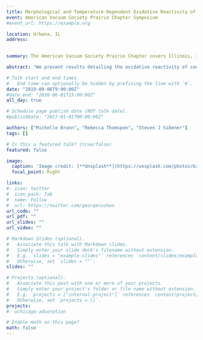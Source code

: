 ```yaml
---
title: Morphological and Temperature-Dependent Oxidative Reactivity of Propene Thin Films (Poster)
event: American Vacuum Society Prairie Chapter Symposium
#event_url: https://example.org

location: Urbana, IL
address:
 

summary: The American Vacuum Society Prairie Chapter covers Illinois, Indiana, and eastern Wisconsin and hosts and annual regional meeting.

abstract: "We present results detailing the oxidative reactivity of condensed propene films with particular interest towards epoxidation product formation. These studies were conducted in a state-of-the-art ultra-high vacuum gas-surface chamber equipped for operation involving cryogenic substrate temperatures. After exposing propene films to a supersonic beam of ground state atomic oxygen, O(<sup>3</sup>P) generated from a radio frequency plasma source, RAIR spectra confirm significant propene reactivity towards a variety of products including the propylene oxide, as well as propanal and a small amount of acetone. These products differ greatly from the gas phase products (methyl and vinoxyl radicals, ethylene, and formaldehyde) since in the condensed phase, the excess energy can be dissipated by additional propene molecules on the surface so that adduct products dominate. Although the initial linear reactivity is independent of film thickness for films up to 30 ML, the amount of propanal and propylene oxide produced eventually plateaus at an amount proportional to the amount of propene starting material. Additionally, by exploring initial reaction rates at surface temperatures ranging from 44 K to 59 K, we are able to elucidate the activation energy for the reaction. Our calculated/observed activation energy (0.5 kcal mol<sup>-1</sup>) closely matches those reported in gas phase studies of the same system. We also note that propene crystallinity is important for reactivity as only the surface layers of amorphous propene react due to limited oxygen diffusion into the bulk film. Film composition might be able to explain slower initial rates as well as how O(<sup>3</sup>P) is unable to fully erode thicker films. Overall, this work provides fundamental mechanistic insight into the diffusion and reactivity of ground state atomic oxygen in condensed films of small, unsaturated hydrocarbons which we hope to extend to probe sterically/geometry constrained olefins reactions."

# Talk start and end times.
#   End time can optionally be hidden by prefixing the line with `#`.
date: "2019-09-06T9:00:00Z"
#date_end: "2030-06-01T15:00:00Z"
all_day: true

# Schedule page publish date (NOT talk date).
#publishDate: "2017-01-01T00:00:00Z"

authors: ["Michelle Brann", "Rebecca Thomspon", "Steven J Sibener"]
tags: []

# Is this a featured talk? (true/false)
featured: false

image:
  caption: 'Image credit: [**Unsplash**](https://unsplash.com/photos/bzdhc5b3Bxs)'
  focal_point: Right

links:
#- icon: twitter
#  icon_pack: fab
#  name: Follow
#  url: https://twitter.com/georgecushen
url_code: ""
url_pdf: ""
url_slides: ""
url_video: ""

# Markdown Slides (optional).
#   Associate this talk with Markdown slides.
#   Simply enter your slide deck's filename without extension.
#   E.g. `slides = "example-slides"` references `content/slides/example-slides.md`.
#   Otherwise, set `slides = ""`.
slides: ""

# Projects (optional).
#   Associate this post with one or more of your projects.
#   Simply enter your project's folder or file name without extension.
#   E.g. `projects = ["internal-project"]` references `content/project/deep-learning/index.md`.
#   Otherwise, set `projects = []`.
projects:
#- uchicago-adsorption

# Enable math on this page?
math: false
---
```



